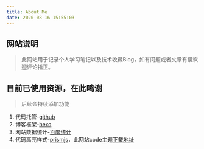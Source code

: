 ```yaml
---
title: About Me
date: 2020-08-16 15:55:03
---
```


## 网站说明
> 此网站用于记录个人学习笔记以及技术收藏Blog，如有问题或者文章有误欢迎评论指正。

## 目前已使用资源，在此鸣谢
> 后续会持续添加功能
1. 代码托管-[github](https://github.com/)
2. 博客框架-[hexo](https://hexo.io/zh-cn/)
3. 网站数据统计-[百度统计](https://tongji.baidu.com/)
4. 代码高亮样式-[prismjs](https://prismjs.com/)，此网站code主题[下载地址](https://prismjs.com/download.html#themes=prism-tomorrow&languages=markup+css+clike+javascript&plugins=line-numbers)
